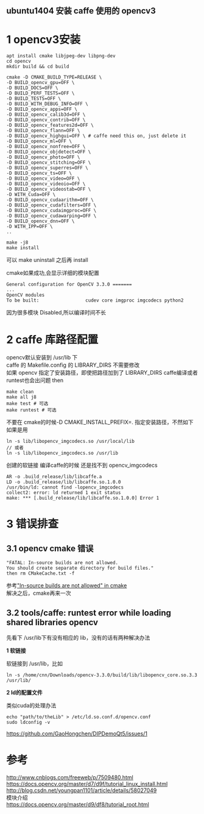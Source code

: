 ubuntu1404 安装 caffe 使用的 opencv3
---
# 1 opencv3安装

```
apt install cmake libjpeg-dev libpng-dev
cd opencv
mkdir build && cd build

cmake -D CMAKE_BUILD_TYPE=RELEASE \
-D BUILD_opencv_gpu=OFF \
-D BUILD_DOCS=OFF \
-D BUILD_PERF_TESTS=OFF \
-D BUILD_TESTS=OFF \
-D BUILD_WITH_DEBUG_INFO=OFF \
-D BUILD_opencv_apps=OFF \
-D BUILD_opencv_calib3d=OFF \
-D BUILD_opencv_contrib=OFF \
-D BUILD_opencv_features2d=OFF \
-D BUILD_opencv_flann=OFF \
-D BUILD_opencv_highgui=OFF \ # caffe need this on, just delete it
-D BUILD_opencv_ml=OFF \
-D BUILD_opencv_nonfree=OFF \
-D BUILD_opencv_objdetect=OFF \
-D BUILD_opencv_photo=OFF \
-D BUILD_opencv_stitching=OFF \
-D BUILD_opencv_superres=OFF \
-D BUILD_opencv_ts=OFF \
-D BUILD_opencv_video=OFF \
-D BUILD_opencv_videoio=OFF \
-D BUILD_opencv_videostab=OFF \
-D WITH_Cuda=OFF \
-D BUILD_opencv_cudaarithm=OFF \
-D BUILD_opencv_cudafilters=OFF \
-D BUILD_opencv_cudaimgproc=OFF \
-D BUILD_opencv_cudawarping=OFF \
-D BUILD_opencv_dnn=OFF \
-D WITH_IPP=OFF \
..

make -j8
make install
```
可以 make uninstall 之后再 install

cmake如果成功,会显示详细的模块配置
```
General configuration for OpenCV 3.3.0 =======
...
OpenCV modules
To be built:                 cudev core imgproc imgcodecs python2
```
因为很多模块 Disabled,所以编译时间不长

# 2 caffe 库路径配置
opencv默认安装到 /usr/lib 下  
caffe 的 Makefile.config 的 LIBRARY_DIRS 不需要修改  
如果 opencv 指定了安装路径，即使把路径加到了 LIBRARY_DIRS caffe编译或者runtest也会出问题
then
```
make clean
make all j8
make test # 可选
make runtest # 可选
```

不要在 cmake的时候-D CMAKE_INSTALL_PREFIX=. 
指定安装路径，不然如下
如果是用
```
ln -s lib/libopencv_imgcodecs.so /usr/local/lib
// 或者
ln -s lib/libopencv_imgcodecs.so /usr/lib
```
创建的软链接
编译caffe的时候 还是找不到 opencv_imgcodecs 
```
AR -o .build_release/lib/libcaffe.a
LD -o .build_release/lib/libcaffe.so.1.0.0
/usr/bin/ld: cannot find -lopencv_imgcodecs
collect2: error: ld returned 1 exit status
make: *** [.build_release/lib/libcaffe.so.1.0.0] Error 1
```



# 3 错误排查
## 3.1 opencv cmake 错误
```
"FATAL: In-source builds are not allowed.
You should create separate directory for build files."
then rm CMakeCache.txt -f
```
参考["In-source builds are not allowed" in cmake](https://stackoverflow.com/questions/45518317/in-source-builds-are-not-allowed-in-cmake)  
解决之后，cmake再来一次

## 3.2 tools/caffe: runtest error while loading shared libraries opencv
先看下 /usr/lib下有没有相应的 lib，没有的话有两种解决办法

**1 软链接**

软链接到 /usr/lib，比如
```
ln -s /home/cnn/Downloads/opencv-3.3.0/build/lib/libopencv_core.so.3.3 /usr/lib/
```

**2 ld的配置文件**

类似cuda的处理办法
```
echo "path/to/theLib" > /etc/ld.so.conf.d/opencv.conf
sudo ldconfig -v
```
<https://github.com/GaoHongchen/DIPDemoQt5/issues/1>


# 参考
<http://www.cnblogs.com/freeweb/p/7509480.html>
<https://docs.opencv.org/master/d7/d9f/tutorial_linux_install.html>
<http://blog.csdn.net/youngpan1101/article/details/58027049>  
模块介绍  
<https://docs.opencv.org/master/d9/df8/tutorial_root.html>
